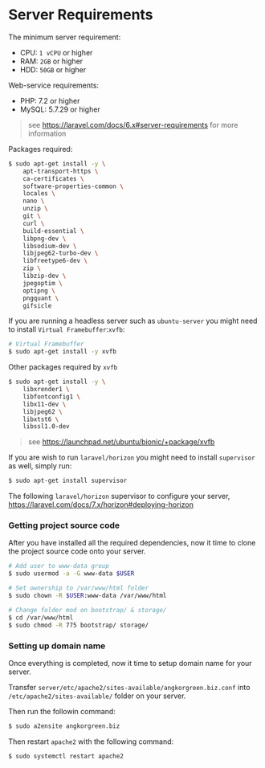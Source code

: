 # Server Requirements
The minimum server requirement:
- CPU: `1 vCPU` or higher
- RAM: `2GB` or higher
- HDD: `50GB` or higher

Web-service requirements:
- PHP: 7.2 or higher
- MySQL: 5.7.29 or higher

> see https://laravel.com/docs/6.x#server-requirements for more information

Packages required:
```sh
$ sudo apt-get install -y \
    apt-transport-https \
    ca-certificates \
    software-properties-common \
    locales \
    nano \
    unzip \
    git \
    curl \
    build-essential \
    libpng-dev \
    libsodium-dev \
    libjpeg62-turbo-dev \
    libfreetype6-dev \
    zip \
    libzip-dev \
    jpegoptim \
    optipng \
    pngquant \
    gifsicle
```

If you are running a headless server such as `ubuntu-server` you might need to install `Virtual Framebuffer`:`xvfb`:

```sh
# Virtual Framebuffer
$ sudo apt-get install -y xvfb
```

Other packages required by `xvfb`
```sh
$ sudo apt-get install -y \
    libxrender1 \
    libfontconfig1 \
    libx11-dev \
    libjpeg62 \
    libxtst6 \
    libssl1.0-dev
```

> see https://launchpad.net/ubuntu/bionic/+package/xvfb

If you are wish to run `laravel/horizon` you might need to install `supervisor` as well, simply run:

```sh
$ sudo apt-get install supervisor
```

The following `laravel/horizon` supervisor to configure your server, https://laravel.com/docs/7.x/horizon#deploying-horizon

### Getting project source code
After you have installed all the required dependencies, now it time to clone the project source code onto your server.

```sh
# Add user to www-data group
$ sudo usermod -a -G www-data $USER

# Set ownership to /var/www/html folder
$ sudo chown -R $USER:www-data /var/www/html

# Change folder mod on bootstrap/ & storage/
$ cd /var/www/html
$ sudo chmod -R 775 bootstrap/ storage/
```


### Setting up domain name
Once everything is completed, now it time to setup domain name for your server.

Transfer `server/etc/apache2/sites-available/angkorgreen.biz.conf` into `/etc/apache2/sites-available/` folder on your server.

Then run the followin command:

```sh
$ sudo a2ensite angkorgreen.biz
```

Then restart `apache2` with the following command:
```sh
$ sudo systemctl restart apache2
```
